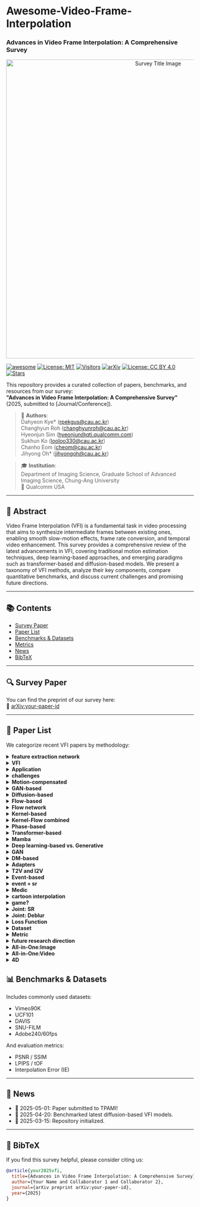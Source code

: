 # Awesome-Video-Frame-Interpolation
### Advances in Video Frame Interpolation: A Comprehensive Survey

<p align="center">
  <img src="./media/title.png" alt="Survey Title Image" width="800"/>
</p>

[![awesome](https://img.shields.io/badge/awesome-yes-critical?style=flat&logo=awesome-lists&labelColor=purple)](https://github.com/sindresorhus/awesome)
[![License: MIT](https://img.shields.io/badge/License-MIT-green.svg)](https://opensource.org/licenses/MIT)
[![Visitors](https://visitor-badge.laobi.icu/badge?page_id=your-org.your-repo)](https://github.com/your-org/your-repo)
[![arXiv](https://img.shields.io/badge/arXiv-Preprint-b31b1b.svg)](https://arxiv.org/abs/your-paper-id)
[![License: CC BY 4.0](https://img.shields.io/badge/license-CC--BY%204.0-green.svg)](https://creativecommons.org/licenses/by/4.0/)
[![Stars](https://img.shields.io/github/stars/your-org/your-repo.svg?style=social&label=Star)](https://github.com/your-org/your-repo)


This repository provides a curated collection of papers, benchmarks, and resources from our survey:  
**"Advances in Video Frame Interpolation: A Comprehensive Survey"** (2025, submitted to [Journal/Conference]).

> 📝 **Authors**:  
> Dahyeon Kye\* (rpekgus@cau.ac.kr)  
> Changhyun Roh (changhyunroh@cau.ac.kr)  
> Hyeonjun Sim (hyeonjun@qti.qualcomm.com)  
> Sukhun Ko (looloo330@cau.ac.kr)  
> Chanho Eom (cheom@cau.ac.kr)  
> Jihyong Oh\* (jihyongoh@cau.ac.kr)  

> 🎓 **Institution**:  
> Department of Imaging Science, Graduate School of Advanced Imaging Science, Chung-Ang University  
> 🏢 Qualcomm USA 


---

## 📘 Abstract

Video Frame Interpolation (VFI) is a fundamental task in video processing that aims to synthesize intermediate frames between existing ones, enabling smooth slow-motion effects, frame rate conversion, and temporal video enhancement. This survey provides a comprehensive review of the latest advancements in VFI, covering traditional motion estimation techniques, deep learning-based approaches, and emerging paradigms such as transformer-based and diffusion-based models. We present a taxonomy of VFI methods, analyze their key components, compare quantitative benchmarks, and discuss current challenges and promising future directions.

---

## 📚 Contents

- [Survey Paper](#survey-paper)
- [Paper List](#paper-list)
- [Benchmarks & Datasets](#benchmarks--datasets)
- [Metrics](#metrics)
- [News](#news)
- [BibTeX](#bibtex)

---

## 🔍 Survey Paper

You can find the preprint of our survey here:  
📄 [arXiv:your-paper-id](https://arxiv.org/abs/your-paper-id)

---

## 📄 Paper List

We categorize recent VFI papers by methodology:
<details>
<summary><strong>feature extraction network</strong></summary>

| Title | Publication | Date |
|-------|-------------|------|
| Very deep convolutional networks for large-scale image recognition | arXiv preprint arXiv:1409.1556 | 2014 |
| U-net: Convolutional networks for biomedical image segmentation | Medical image computing and computer-assisted intervention--MICCAI 2015: 18th international conference, Munich, Germany, October 5-9, 2015, proceedings, part III 18 | 2015 |
| 3D U-Net: learning dense volumetric segmentation from sparse annotation | Medical Image Computing and Computer-Assisted Intervention--MICCAI 2016: 19th International Conference, Athens, Greece, October 17-21, 2016, Proceedings, Part II 19 | 2016 |

</details>

<details>
<summary><strong>VFI</strong></summary>

| Title | Publication | Date |
|-------|-------------|------|
| Efficient feature extraction for high-resolution video frame interpolation | arXiv preprint arXiv:2211.14005 | 2022 |

</details>

<details>
<summary><strong>Application</strong></summary>

| Title | Publication | Date |
|-------|-------------|------|
| Prediction error as a quality metric for motion and stereo | Proceedings of the Seventh IEEE International Conference on Computer Vision | 1999 |
| View synthesis by appearance flow | Computer Vision--ECCV 2016: 14th European Conference, Amsterdam, The Netherlands, October 11--14, 2016, Proceedings, Part IV 14 | 2016 |
| Deepstereo: Learning to predict new views from the world's imagery | Proceedings of the IEEE conference on computer vision and pattern recognition | 2016 |
| Video compression through image interpolation | Proceedings of the European conference on computer vision (ECCV) | 2018 |
| Super slomo: High quality estimation of multiple intermediate frames for video interpolation | Proceedings of the IEEE conference on computer vision and pattern recognition | 2018 |
| Video enhancement with task-oriented flow | International Journal of Computer Vision | 2019 |
| Depth-aware video frame interpolation | Proceedings of the IEEE/CVF conference on computer vision and pattern recognition | 2019 |
| Zooming slow-mo: Fast and accurate one-stage space-time video super-resolution | Proceedings of the IEEE/CVF conference on computer vision and pattern recognition | 2020 |
| Neural scene flow fields for space-time view synthesis of dynamic scenes | Proceedings of the IEEE/CVF Conference on Computer Vision and Pattern Recognition | 2021 |
| Make-a-video: Text-to-video generation without text-video data | arXiv preprint arXiv:2209.14792 | 2022 |
| Neighbor correspondence matching for flow-based video frame synthesis | Proceedings of the 30th ACM International Conference on Multimedia | 2022 |
| Compressed video restoration using a generative adversarial network for subjective quality enhancement | IEIE Transactions on Smart Processing \& Computing | 2020 |
| Real-time video prediction with fast video interpolation model and prediction training | 2024 IEEE International Conference on Image Processing (ICIP) | 2024 |
| Tango: Co-speech gesture video reenactment with hierarchical audio motion embedding and diffusion interpolation | arXiv preprint arXiv:2410.04221 | 2024 |
| Video Motion Graphs | arXiv preprint arXiv:2503.20218 | 2025 |
| KeyFace: Expressive Audio-Driven Facial Animation for Long Sequences via KeyFrame Interpolation | arXiv preprint arXiv:2503.01715 | 2025 |
| Dynamic Framerate SlowFast Network for Improving Autonomous Driving Performance | IEIE Transactions on Smart Processing \& Computing | 2023 |
| Scale-adaptive feature aggregation for efficient space-time video super-resolution | Proceedings of the IEEE/CVF Winter Conference on Applications of Computer Vision | 2024 |
| Subjective and objective quality assessment of high frame rate videos | IEEE Access | 2021 |
| Perceptual quality assessment for video frame interpolation | 2023 IEEE International Conference on Visual Communications and Image Processing (VCIP) | 2023 |
| BVI-VFI: a video quality database for video frame interpolation | IEEE Transactions on Image Processing | 2023 |
| Comparing H. 265/HEVC and VP9: Impact of high frame rates on the perceptual quality of compressed videos | arXiv preprint arXiv:2006.02671 | 2020 |
| Subjective and objective quality assessment of high frame rate videos | IEEE Access | 2021 |
| A perceptual quality metric for video frame interpolation | European Conference on Computer Vision | 2022 |

</details>

<details>
<summary><strong>challenges</strong></summary>

| Title | Publication | Date |
|-------|-------------|------|
| Determining optical flow | Artificial intelligence | 1981 |

</details>

<details>
<summary><strong>Motion-compensated</strong></summary>

| Title | Publication | Date |
|-------|-------------|------|
| Fractional frame rate up-conversion using weighted median filters | IEEE Transactions on Consumer Electronics | 1989 |
| Motion compensation based on spatial transformations | IEEE Transactions on circuits and systems for video technology | 1994 |
| A method for motion adaptive frame rate up-conversion | IEEE Transactions on circuits and Systems for Video Technology | 1996 |
| Adaptive motion-compensated interpolation for frame rate up-conversion | IEEE Transactions on Consumer Electronics | 2002 |
| Motion compensated frame interpolation by new block-based motion estimation algorithm | IEEE Transactions on Consumer Electronics | 2004 |
| Motion-compensated frame interpolation using bilateral motion estimation and adaptive overlapped block motion compensation | IEEE Transactions on Circuits and Systems for Video Technology | 2007 |
| Motion compensated frame rate up-conversion using extended bilateral motion estimation | IEEE Transactions on Consumer Electronics | 2008 |
| A multistage motion vector processing method for motion-compensated frame interpolation | IEEE transactions on image processing | 2008 |
| Motion-compensated frame rate up-conversion—Part I: Fast multi-frame motion estimation | IEEE Transactions on Broadcasting | 2010 |
| Motion-compensated frame rate up-conversion—Part II: New algorithms for frame interpolation | IEEE Transactions on Broadcasting | 2010 |
| Frame rate up conversion based on variational image fusion | IEEE Transactions on Image Processing | 2013 |

</details>

<details>
<summary><strong>GAN-based</strong></summary>

| Title | Publication | Date |
|-------|-------------|------|
| Frame interpolation with multi-scale deep loss functions and generative adversarial networks | arXiv preprint arXiv:1711.06045 | 2017 |
| Frame interpolation using generative adversarial networks |  | 2017 |
| Multi-scale attention generative adversarial networks for video frame interpolation | IEEE Access | 2020 |
| Efficient video frame interpolation using generative adversarial networks | Applied Sciences | 2020 |
| Frame-GAN: Increasing the frame rate of gait videos with generative adversarial networks | Neurocomputing | 2020 |
| Video frame interpolation via down--up scale generative adversarial networks | Computer Vision and Image Understanding | 2022 |
| Generating realistic videos from keyframes with concatenated GANs | IEEE Transactions on Circuits and Systems for Video Technology | 2018 |
| St-mfnet: A spatio-temporal multi-flow network for frame interpolation | Proceedings of the IEEE/CVF Conference on Computer Vision and Pattern Recognition | 2022 |
| Improved training of wasserstein gans | Advances in neural information processing systems | 2017 |
| Began: Boundary equilibrium generative adversarial networks | arXiv preprint arXiv:1703.10717 | 2017 |
| Wasserstein generative adversarial networks | International conference on machine learning | 2017 |
| Autoencoding beyond pixels using a learned similarity metric | International conference on machine learning | 2016 |
| Generative adversarial networks for video-to-video domain adaptation | Proceedings of the AAAI Conference on Artificial Intelligence | 2020 |

</details>

<details>
<summary><strong>Diffusion-based</strong></summary>

| Title | Publication | Date |
|-------|-------------|------|
| Novel view synthesis with diffusion models | arXiv preprint arXiv:2210.04628 | 2022 |
| Mcvd-masked conditional video diffusion for prediction, generation, and interpolation | Advances in neural information processing systems | 2022 |
| Ldmvfi: Video frame interpolation with latent diffusion models | Proceedings of the AAAI Conference on Artificial Intelligence | 2024 |
| Video interpolation with diffusion models | Proceedings of the IEEE/CVF Conference on Computer Vision and Pattern Recognition | 2024 |
| Motion-aware latent diffusion models for video frame interpolation | Proceedings of the 32nd ACM International Conference on Multimedia | 2024 |
| Dreammover: Leveraging the prior of diffusion models for image interpolation with large motion | European Conference on Computer Vision | 2024 |
| Generative inbetweening: Adapting image-to-video models for keyframe interpolation | arXiv preprint arXiv:2408.15239 | 2024 |
| Explorative inbetweening of time and space | European Conference on Computer Vision | 2024 |
| Frame Interpolation with Consecutive Brownian Bridge Diffusion | Proceedings of the 32nd ACM International Conference on Multimedia | 2024 |
| Generative Inbetweening through Frame-wise Conditions-Driven Video Generation | arXiv preprint arXiv:2412.11755 | 2024 |
| ViBiDSampler: Enhancing Video Interpolation Using Bidirectional Diffusion Sampler | arXiv preprint arXiv:2410.05651 | 2024 |
| Motion-Aware Generative Frame Interpolation | arXiv preprint arXiv:2501.03699 | 2025 |
| EDEN: Enhanced Diffusion for High-quality Large-motion Video Frame Interpolation | arXiv preprint arXiv:2503.15831 | 2025 |
| Hierarchical Flow Diffusion for Efficient Frame Interpolation | arXiv preprint arXiv:2504.00380 | 2025 |

</details>

<details>
<summary><strong>Flow-based</strong></summary>

| Title | Publication | Date |
|-------|-------------|------|
| Digital image warping |  | 1990 |
| Spatial transformer networks | Advances in neural information processing systems | 2015 |
| Video frame synthesis using deep voxel flow | Proceedings of the IEEE international conference on computer vision | 2017 |
| Deep video frame interpolation using cyclic frame generation | Proceedings of the AAAI Conference on Artificial Intelligence | 2019 |
| Zoom-in-to-check: Boosting video interpolation via instance-level discrimination | Proceedings of the IEEE/CVF Conference on Computer Vision and Pattern Recognition | 2019 |
| Unsupervised video interpolation using cycle consistency | Proceedings of the IEEE/CVF international conference on computer Vision | 2019 |
| Quadratic video interpolation | Advances in Neural Information Processing Systems | 2019 |
| All at once: Temporally adaptive multi-frame interpolation with advanced motion modeling | Computer Vision--ECCV 2020: 16th European Conference, Glasgow, UK, August 23--28, 2020, Proceedings, Part XXVII 16 | 2020 |
| Softmax splatting for video frame interpolation | Proceedings of the IEEE/CVF conference on computer vision and pattern recognition | 2020 |
| Enhanced quadratic video interpolation | Computer Vision--ECCV 2020 Workshops: Glasgow, UK, August 23--28, 2020, Proceedings, Part IV 16 | 2020 |
| A flexible recurrent residual pyramid network for video frame interpolation | European conference on computer vision | 2020 |
| Xvfi: extreme video frame interpolation | Proceedings of the IEEE/CVF international conference on computer vision | 2021 |
| Many-to-many splatting for efficient video frame interpolation | Proceedings of the IEEE/CVF Conference on Computer Vision and Pattern Recognition | 2022 |
| Ifrnet: Intermediate feature refine network for efficient frame interpolation | Proceedings of the IEEE/CVF Conference on Computer Vision and Pattern Recognition | 2022 |
| Asymmetric bilateral motion estimation for video frame interpolation | Proceedings of the IEEE/CVF international conference on computer vision | 2021 |
| Real-time intermediate flow estimation for video frame interpolation | European Conference on Computer Vision | 2022 |
| Learning cross-video neural representations for high-quality frame interpolation | European Conference on Computer Vision | 2022 |
| Film: Frame interpolation for large motion | European Conference on Computer Vision | 2022 |
| Splatting-based synthesis for video frame interpolation | Proceedings of the IEEE/CVF winter conference on applications of computer vision | 2023 |
| Enhanced bi-directional motion estimation for video frame interpolation | Proceedings of the IEEE/CVF Winter Conference on Applications of Computer Vision | 2023 |
| Biformer: Learning bilateral motion estimation via bilateral transformer for 4k video frame interpolation | Proceedings of the IEEE/CVF Conference on Computer Vision and Pattern Recognition | 2023 |
| A unified pyramid recurrent network for video frame interpolation | Proceedings of the IEEE/CVF Conference on Computer Vision and Pattern Recognition | 2023 |
| Amt: All-pairs multi-field transforms for efficient frame interpolation | Proceedings of the IEEE/CVF Conference on Computer Vision and Pattern Recognition | 2023 |
| Extracting motion and appearance via inter-frame attention for efficient video frame interpolation | Proceedings of the IEEE/CVF Conference on Computer Vision and Pattern Recognition | 2023 |
| IQ-VFI: implicit quadratic motion estimation for video frame interpolation | Proceedings of the IEEE/CVF Conference on Computer Vision and Pattern Recognition | 2024 |
| Ocai: Improving optical flow estimation by occlusion and consistency aware interpolation | Proceedings of the IEEE/CVF Conference on Computer Vision and Pattern Recognition | 2024 |
| Generalizable implicit motion modeling for video frame interpolation | Advances in Neural Information Processing Systems | 2024 |
| Perception-oriented video frame interpolation via asymmetric blending | Proceedings of the IEEE/CVF Conference on Computer Vision and Pattern Recognition | 2024 |
| Clearer frames, anytime: Resolving velocity ambiguity in video frame interpolation | European Conference on Computer Vision | 2024 |
| BiM-VFI: directional Motion Field-Guided Frame Interpolation for Video with Non-uniform Motions | arXiv preprint arXiv:2412.11365 | 2024 |
| Unified Arbitrary-Time Video Frame Interpolation and Prediction | ICASSP 2025-2025 IEEE International Conference on Acoustics, Speech and Signal Processing (ICASSP) | 2025 |

</details>

<details>
<summary><strong>Flow network</strong></summary>

| Title | Publication | Date |
|-------|-------------|------|
| Symmetric stereo matching for occlusion handling | 2005 IEEE Computer Society Conference on Computer Vision and Pattern Recognition (CVPR'05) | 2005 |
| Learning to estimate hidden motions with global motion aggregation | Proceedings of the IEEE/CVF international conference on computer vision | 2021 |
| DeepFlow: Large displacement optical flow with deep matching | Proceedings of the IEEE international conference on computer vision | 2013 |
| Flownet: Learning optical flow with convolutional networks | Proceedings of the IEEE international conference on computer vision | 2015 |
| Flownet 2.0: Evolution of optical flow estimation with deep networks | Proceedings of the IEEE conference on computer vision and pattern recognition | 2017 |
| Optical flow estimation using a spatial pyramid network | Proceedings of the IEEE conference on computer vision and pattern recognition | 2017 |
| Occlusion aware unsupervised learning of optical flow | Proceedings of the IEEE conference on computer vision and pattern recognition | 2018 |
| Pwc-net: Cnns for optical flow using pyramid, warping, and cost volume | Proceedings of the IEEE conference on computer vision and pattern recognition | 2018 |
| Liteflownet: A lightweight convolutional neural network for optical flow estimation | Proceedings of the IEEE conference on computer vision and pattern recognition | 2018 |
| Refined TV-L 1 optical flow estimation using joint filtering | IEEE Transactions on Multimedia | 2019 |
| Raft: Recurrent all-pairs field transforms for optical flow | Computer Vision--ECCV 2020: 16th European Conference, Glasgow, UK, August 23--28, 2020, Proceedings, Part II 16 | 2020 |
| Flowformer: A transformer architecture for optical flow | European conference on computer vision | 2022 |
| Gmflow: Learning optical flow via global matching | Proceedings of the IEEE/CVF conference on computer vision and pattern recognition | 2022 |

</details>

<details>
<summary><strong>Kernel-based</strong></summary>

| Title | Publication | Date |
|-------|-------------|------|
| ImageNet classification with deep convolutional neural networks | Communications of the ACM | 2017 |
| Deformable convolutional networks | Proceedings of the IEEE international conference on computer vision | 2017 |
| Deformable convnets v2: More deformable, better results | Proceedings of the IEEE/CVF conference on computer vision and pattern recognition | 2019 |
| Learning image matching by simply watching video | Computer Vision--ECCV 2016: 14th European Conference, Amsterdam, The Netherlands, October 11-14, 2016, Proceedings, Part VI 14 | 2016 |
| Video frame interpolation via adaptive convolution | Proceedings of the IEEE conference on computer vision and pattern recognition | 2017 |
| Video frame interpolation via adaptive separable convolution | Proceedings of the IEEE international conference on computer vision | 2017 |
| Im-net for high resolution video frame interpolation | Proceedings of the IEEE/CVF conference on computer vision and pattern Recognition | 2019 |
| Video frame interpolation via generalized deformable convolution | IEEE transactions on multimedia | 2021 |
| Channel attention is all you need for video frame interpolation | Proceedings of the AAAI conference on artificial intelligence | 2020 |
| Video frame interpolation via deformable separable convolution | Proceedings of the AAAI Conference on Artificial Intelligence | 2020 |
| Video frame interpolation via generalized deformable convolution | IEEE transactions on multimedia | 2021 |
| Multiple video frame interpolation via enhanced deformable separable convolution | IEEE Transactions on Pattern Analysis and Machine Intelligence | 2021 |
| Cdfi: Compression-driven network design for frame interpolation | Proceedings of the IEEE/CVF conference on computer vision and pattern recognition | 2021 |
| PDWN: Pyramid deformable warping network for video interpolation | IEEE Open Journal of Signal Processing | 2021 |
| Enhancing deformable convolution based video frame interpolation with coarse-to-fine 3D CNN | 2022 IEEE International Conference on Image Processing (ICIP) | 2022 |
| Video frame interpolation via local lightweight bidirectional encoding with channel attention cascade | ICASSP 2022-2022 IEEE International Conference on Acoustics, Speech and Signal Processing (ICASSP) | 2022 |
| Flavr: Flow-agnostic video representations for fast frame interpolation | Proceedings of the IEEE/CVF winter conference on applications of computer vision | 2023 |
| Exploring motion ambiguity and alignment for high-quality video frame interpolation | Proceedings of the IEEE/CVF Conference on Computer Vision and Pattern Recognition | 2023 |

</details>

<details>
<summary><strong>Kernel-Flow combined</strong></summary>

| Title | Publication | Date |
|-------|-------------|------|
| Context-aware synthesis for video frame interpolation | Proceedings of the IEEE conference on computer vision and pattern recognition | 2018 |
| Memc-net: Motion estimation and motion compensation driven neural network for video interpolation and enhancement | IEEE transactions on pattern analysis and machine intelligence | 2019 |
| Bmbc: Bilateral motion estimation with bilateral cost volume for video interpolation | Computer Vision--ECCV 2020: 16th European Conference, Glasgow, UK, August 23--28, 2020, Proceedings, Part XIV 16 | 2020 |
| Adacof: Adaptive collaboration of flows for video frame interpolation | Proceedings of the IEEE/CVF conference on computer vision and pattern recognition | 2020 |
| Featureflow: Robust video interpolation via structure-to-texture generation | Proceedings of the IEEE/CVF Conference on Computer Vision and Pattern Recognition | 2020 |
| Revisiting adaptive convolutions for video frame interpolation | Proceedings of the IEEE/CVF winter conference on applications of computer vision | 2021 |
| LADDER: An Efficient Framework for Video Frame Interpolation | arXiv preprint arXiv:2404.11108 | 2024 |

</details>

<details>
<summary><strong>Phase-based</strong></summary>

| Title | Publication | Date |
|-------|-------------|------|
| Shiftable multiscale transforms | IEEE transactions on Information Theory | 1992 |
| The steerable pyramid: A flexible architecture for multi-scale derivative computation | Proceedings., international conference on image processing | 1995 |
| A parametric texture model based on joint statistics of complex wavelet coefficients | International journal of computer vision | 2000 |
| Phase-based frame interpolation for video | Proceedings of the IEEE conference on computer vision and pattern recognition | 2015 |
| Phasenet for video frame interpolation | Proceedings of the IEEE Conference on Computer Vision and Pattern Recognition | 2018 |
| Phase-based video motion processing | ACM Transactions on Graphics (ToG) | 2013 |
| Joint view expansion and filtering for automultiscopic 3D displays | ACM Transactions on Graphics (TOG) | 2013 |

</details>

<details>
<summary><strong>Transformer-based</strong></summary>

| Title | Publication | Date |
|-------|-------------|------|
| Learning phrase representations using RNN encoder-decoder for statistical machine translation | arXiv preprint arXiv:1406.1078 | 2014 |
| Attention is all you need | Advances in neural information processing systems | 2017 |
| Swin transformer: Hierarchical vision transformer using shifted windows | Proceedings of the IEEE/CVF international conference on computer vision | 2021 |
| Video frame interpolation with transformer | Proceedings of the IEEE/CVF Conference on Computer Vision and Pattern Recognition | 2022 |
| Video frame interpolation transformer | Proceedings of the IEEE/CVF Conference on Computer Vision and Pattern Recognition | 2022 |
| L2BEC2: Local lightweight bidirectional encoding and channel attention cascade for video frame interpolation | ACM Transactions on Multimedia Computing, Communications and Applications | 2023 |
| TTVFI: Learning trajectory-aware transformer for video frame interpolation | IEEE Transactions on Image Processing | 2023 |
| Sparse global matching for video frame interpolation with large motion | Proceedings of the IEEE/CVF Conference on Computer Vision and Pattern Recognition | 2024 |
| Restormer: Efficient transformer for high-resolution image restoration | Proceedings of the IEEE/CVF conference on computer vision and pattern recognition | 2022 |

</details>

<details>
<summary><strong>Mamba</strong></summary>

| Title | Publication | Date |
|-------|-------------|------|
| Unitary evolution recurrent neural networks | International conference on machine learning | 2016 |
| Efficiently modeling long sequences with structured state spaces | arXiv preprint arXiv:2111.00396 | 2021 |
| Mamba: Linear-time sequence modeling with selective state spaces | arXiv preprint arXiv:2312.00752 | 2023 |
| Vfimamba: Video frame interpolation with state space models | Advances in Neural Information Processing Systems | 2024 |
| Mambair: A simple baseline for image restoration with state-space model | European conference on computer vision | 2024 |
| MambaIRv2: Attentive State Space Restoration | arXiv preprint arXiv:2411.15269 | 2024 |
| IRSRMamba: Infrared Image Super-Resolution via Mamba-based Wavelet Transform Feature Modulation Model | arXiv preprint arXiv:2405.09873 | 2024 |
| Learning enriched features via selective state spaces model for efficient image deblurring | Proceedings of the 32nd ACM International Conference on Multimedia | 2024 |
| Efficient visual state space model for image deblurring | arXiv preprint arXiv:2405.14343 | 2024 |
| MaIR: A Locality-and Continuity-Preserving Mamba for Image Restoration | arXiv preprint arXiv:2412.20066 | 2024 |
| QMambaBSR: Burst Image Super-Resolution with Query State Space Model | arXiv preprint arXiv:2408.08665 | 2024 |
| MambaFlow: A Mamba-Centric Architecture for End-to-End Optical Flow Estimation | arXiv preprint arXiv:2503.07046 | 2025 |
| First-order State Space Model for Lightweight Image Super-resolution | ICASSP 2025-2025 IEEE International Conference on Acoustics, Speech and Signal Processing (ICASSP) | 2025 |

</details>

<details>
<summary><strong>Deep learning-based vs. Generative</strong></summary>

| Title | Publication | Date |
|-------|-------------|------|
| Very deep convolutional neural network based image classification using small training sample size | 2015 3rd IAPR Asian conference on pattern recognition (ACPR) | 2015 |
| Visual quality assessment for interpolated slow-motion videos based on a novel database | 2020 Twelfth International Conference on Quality of Multimedia Experience (QoMEX) | 2020 |
| A subjective quality study for video frame interpolation | 2022 IEEE International Conference on Image Processing (ICIP) | 2022 |
| Cascaded diffusion models for high fidelity image generation | Journal of Machine Learning Research | 2022 |

</details>

<details>
<summary><strong>GAN</strong></summary>

| Title | Publication | Date |
|-------|-------------|------|
| Generative adversarial networks | Communications of the ACM | 2020 |
| Auto-encoding variational bayes |  | 2013 |
| Diffusion models beat gans on image synthesis | Advances in neural information processing systems | 2021 |

</details>

<details>
<summary><strong>DM-based</strong></summary>

| Title | Publication | Date |
|-------|-------------|------|
| Denoising diffusion probabilistic models | Advances in neural information processing systems | 2020 |
| Denoising diffusion implicit models | arXiv preprint arXiv:2010.02502 | 2020 |
| High-resolution image synthesis with latent diffusion models | Proceedings of the IEEE/CVF conference on computer vision and pattern recognition | 2022 |
| Video diffusion models | Advances in Neural Information Processing Systems | 2022 |
| Align your latents: High-resolution video synthesis with latent diffusion models | Proceedings of the IEEE/CVF conference on computer vision and pattern recognition | 2023 |
| Stable video diffusion: Scaling latent video diffusion models to large datasets | arXiv preprint arXiv:2311.15127 | 2023 |
| Consistency models |  | 2023 |
| Elucidating the design space of diffusion-based generative models | Advances in neural information processing systems | 2022 |
| Progressive distillation for fast sampling of diffusion models | arXiv preprint arXiv:2202.00512 | 2022 |
| Latent consistency models: Synthesizing high-resolution images with few-step inference | arXiv preprint arXiv:2310.04378 | 2023 |
| One-step diffusion with distribution matching distillation | Proceedings of the IEEE/CVF conference on computer vision and pattern recognition | 2024 |

</details>

<details>
<summary><strong>Adapters</strong></summary>

| Title | Publication | Date |
|-------|-------------|------|
| Adding conditional control to text-to-image diffusion models | Proceedings of the IEEE/CVF international conference on computer vision | 2023 |
| Controlnext: Powerful and efficient control for image and video generation | arXiv preprint arXiv:2408.06070 | 2024 |

</details>

<details>
<summary><strong>T2V and I2V</strong></summary>

| Title | Publication | Date |
|-------|-------------|------|
| Tune-a-video: One-shot tuning of image diffusion models for text-to-video generation | Proceedings of the IEEE/CVF International Conference on Computer Vision | 2023 |
| Cogvideox: Text-to-video diffusion models with an expert transformer | arXiv preprint arXiv:2408.06072 | 2024 |
| Identity-Preserving Text-to-Video Generation by Frequency Decomposition | arXiv preprint arXiv:2411.17440 | 2024 |
| Lumiere: A space-time diffusion model for video generation | SIGGRAPH Asia 2024 Conference Papers | 2024 |
| I2vgen-xl: High-quality image-to-video synthesis via cascaded diffusion models | arXiv preprint arXiv:2311.04145 | 2023 |
| Consisti2v: Enhancing visual consistency for image-to-video generation | arXiv preprint arXiv:2402.04324 | 2024 |
| Animate anyone: Consistent and controllable image-to-video synthesis for character animation | Proceedings of the IEEE/CVF Conference on Computer Vision and Pattern Recognition | 2024 |

</details>

<details>
<summary><strong>Event-based</strong></summary>

| Title | Publication | Date |
|-------|-------------|------|
| A 128 $\times$ 128 120 dB 15 $\mu$ s latency asynchronous temporal contrast vision sensor | IEEE journal of solid-state circuits | 2008 |
| Towards a framework for end-to-end control of a simulated vehicle with spiking neural networks | 2016 IEEE International Conference on Simulation, Modeling, and Programming for Autonomous Robots (SIMPAR) | 2016 |
| PIX2NVS: Parameterized conversion of pixel-domain video frames to neuromorphic vision streams | 2017 IEEE International Conference on Image Processing (ICIP) | 2017 |
| Esim: an open event camera simulator | Conference on robot learning | 2018 |
| Event-driven video frame synthesis | Proceedings of the IEEE/CVF International Conference on Computer Vision Workshops | 2019 |
| Learning event-driven video deblurring and interpolation | Computer Vision--ECCV 2020: 16th European Conference, Glasgow, UK, August 23--28, 2020, Proceedings, Part VIII 16 | 2020 |
| Time lens: Event-based video frame interpolation | Proceedings of the IEEE/CVF conference on computer vision and pattern recognition | 2021 |
| Eventgan: Leveraging large scale image datasets for event cameras | 2021 IEEE international conference on computational photography (ICCP) | 2021 |
| Training weakly supervised video frame interpolation with events | Proceedings of the IEEE/CVF international conference on computer vision | 2021 |
| Unifying motion deblurring and frame interpolation with events | Proceedings of the IEEE/CVF Conference on Computer Vision and Pattern Recognition | 2022 |
| Time lens++: Event-based frame interpolation with parametric non-linear flow and multi-scale fusion | Proceedings of the IEEE/CVF Conference on Computer Vision and Pattern Recognition | 2022 |
| Timereplayer: Unlocking the potential of event cameras for video interpolation | Proceedings of the IEEE/CVF Conference on Computer Vision and Pattern Recognition | 2022 |
| Video interpolation by event-driven anisotropic adjustment of optical flow | European Conference on Computer Vision | 2022 |
| A 2.97 $\mu$m-pitch event-based vision sensor with shared pixel front-end circuitry and low-noise intensity readout mode | 2023 IEEE International Solid-State Circuits Conference (ISSCC) | 2023 |
| Event-based video frame interpolation with cross-modal asymmetric bidirectional motion fields | Proceedings of the IEEE/CVF Conference on Computer Vision and Pattern Recognition | 2023 |
| Event-guided frame interpolation and dynamic range expansion of single rolling shutter image | Proceedings of the 31st ACM International Conference on Multimedia | 2023 |
| V2ce: Video to continuous events simulator | 2024 IEEE International Conference on Robotics and Automation (ICRA) | 2024 |
| Video frame interpolation via direct synthesis with the event-based reference | Proceedings of the IEEE/CVF Conference on Computer Vision and Pattern Recognition | 2024 |
| TimeLens-XL: Real-Time Event-Based Video Frame Interpolation with Large Motion | European Conference on Computer Vision | 2024 |
| Repurposing pre-trained video diffusion models for event-based video interpolation | arXiv preprint arXiv:2412.07761 | 2024 |
| EGVD: Event-Guided Video Diffusion Model for Physically Realistic Large-Motion Frame Interpolation | arXiv preprint arXiv:2503.20268 | 2025 |
| Coupled Video Frame Interpolation and Encoding with Hybrid Event Cameras for Low-Power High-Framerate Video | arXiv preprint arXiv:2503.22491 | 2025 |

</details>

<details>
<summary><strong>event + sr</strong></summary>

| Title | Publication | Date |
|-------|-------------|------|
| Turning frequency to resolution: Video super-resolution via event cameras | Proceedings of the IEEE/CVF Conference on Computer Vision and Pattern Recognition | 2021 |
| Learning spatial-temporal implicit neural representations for event-guided video super-resolution | Proceedings of the IEEE/CVF Conference on Computer Vision and Pattern Recognition | 2023 |
| EvTexture: event-driven texture enhancement for video super-resolution | Forty-first International Conference on Machine Learning | 2024 |

</details>

<details>
<summary><strong>Medic</strong></summary>

| Title | Publication | Date |
|-------|-------------|------|
| A spatiotemporal volumetric interpolation network for 4d dynamic medical image | Proceedings of the IEEE/CVF Conference on Computer Vision and Pattern Recognition | 2020 |
| Data-efficient unsupervised interpolation without any intermediate frame for 4d medical images | Proceedings of the IEEE/CVF Conference on Computer Vision and Pattern Recognition | 2024 |
| CPT-Interp: Continuous sPatial and Temporal Motion Modeling for 4D Medical Image Interpolation | arXiv preprint arXiv:2405.15385 | 2024 |

</details>

<details>
<summary><strong>cartoon interpolation</strong></summary>

| Title | Publication | Date |
|-------|-------------|------|
| Deep animation video interpolation in the wild | Proceedings of the IEEE/CVF conference on computer vision and pattern recognition | 2021 |
| Improving the perceptual quality of 2d animation interpolation | European Conference on Computer Vision | 2022 |
| Deep sketch-guided cartoon video inbetweening | IEEE Transactions on Visualization and Computer Graphics | 2021 |
| Dynamicrafter: Animating open-domain images with video diffusion priors | European Conference on Computer Vision | 2024 |
| Tooncrafter: Generative cartoon interpolation | ACM Transactions on Graphics (TOG) | 2024 |
| Framer: Interactive frame interpolation | arXiv preprint arXiv:2410.18978 | 2024 |
| Anidoc: Animation creation made easier | arXiv preprint arXiv:2412.14173 | 2024 |
| LayerAnimate: Layer-specific control for animation | arXiv preprint arXiv:2501.08295 | 2025 |
| Learning inclusion matching for animation paint bucket colorization | Proceedings of the IEEE/CVF Conference on Computer Vision and Pattern Recognition | 2024 |
| PhysAnimator: Physics-Guided Generative Cartoon Animation | arXiv preprint arXiv:2501.16550 | 2025 |
| Time-adaptive Video Frame Interpolation based on Residual Diffusion | arXiv preprint arXiv:2504.05402 | 2025 |
| High-Resolution Frame Interpolation with Patch-based Cascaded Diffusion | Proceedings of the AAAI Conference on Artificial Intelligence | 2025 |

</details>

<details>
<summary><strong>game?</strong></summary>

| Title | Publication | Date |
|-------|-------------|------|
| AnyMoLe: Any Character Motion In-betweening Leveraging Video Diffusion Models | arXiv preprint arXiv:2503.08417 | 2025 |

</details>

<details>
<summary><strong>Joint: SR</strong></summary>

| Title | Publication | Date |
|-------|-------------|------|
| Increasing space-time resolution in video | Computer Vision—ECCV 2002: 7th European Conference on Computer Vision Copenhagen, Denmark, May 28--31, 2002 Proceedings, Part I 7 | 2002 |
| Fisr: Deep joint frame interpolation and super-resolution with a multi-scale temporal loss | Proceedings of the AAAI Conference on Artificial Intelligence | 2020 |
| Space-time-aware multi-resolution video enhancement | Proceedings of the IEEE/CVF conference on computer vision and pattern recognition | 2020 |
| Temporal modulation network for controllable space-time video super-resolution | Proceedings of the IEEE/CVF conference on computer vision and pattern recognition | 2021 |
| Motif: Learning motion trajectories with local implicit neural functions for continuous space-time video super-resolution | Proceedings of the IEEE/CVF international conference on computer vision | 2023 |

</details>

<details>
<summary><strong>Joint: Deblur</strong></summary>

| Title | Publication | Date |
|-------|-------------|------|
| Video frame interpolation without temporal priors | Advances in Neural Information Processing Systems | 2020 |
| Video frame interpolation and enhancement via pyramid recurrent framework | IEEE Transactions on Image Processing | 2020 |
| Blurry video frame interpolation | Proceedings of the IEEE/CVF conference on computer vision and pattern recognition | 2020 |
| Animation from blur: Multi-modal blur decomposition with motion guidance | European Conference on Computer Vision | 2022 |
| Demfi: deep joint deblurring and multi-frame interpolation with flow-guided attentive correlation and recursive boosting | European Conference on Computer Vision | 2022 |
| Joint video multi-frame interpolation and deblurring under unknown exposure time | Proceedings of the IEEE/CVF Conference on Computer Vision and Pattern Recognition | 2023 |
| Latency correction for event-guided deblurring and frame interpolation | Proceedings of the IEEE/CVF Conference on Computer Vision and Pattern Recognition | 2024 |

</details>

<details>
<summary><strong>Loss Function</strong></summary>

| Title | Publication | Date |
|-------|-------------|------|
| Two deterministic half-quadratic regularization algorithms for computed imaging | Proceedings of 1st international conference on image processing | 1994 |
| Deep multi-scale video prediction beyond mean square error | arXiv preprint arXiv:1511.05440 | 2015 |
| Photo-realistic single image super-resolution using a generative adversarial network | CVPR | 2017 |
| Optimizing the latent space of generative networks | arXiv preprint arXiv:1707.05776 | 2017 |
| Non-parametric local transforms for computing visual correspondence | ECCV | 1994 |
| Unflow: Unsupervised learning of optical flow with a bidirectional census loss | AAAI | 2018 |
| Df-net: Unsupervised joint learning of depth and flow using cross-task consistency | ECCV | 2018 |

</details>

<details>
<summary><strong>Dataset</strong></summary>

| Title | Publication | Date |
|-------|-------------|------|
| Xiph.org video test media (derf's collection) |  | 1994 |
| A database and evaluation methodology for optical flow | Int. J. Comput. Vis. | 2011 |
| UCF101: A dataset of 101 human actions classes from videos in the wild | arXiv preprint arXiv:1212.0402 | 2012 |
| Are we ready for autonomous driving? the kitti vision benchmark suite | CVPR | 2012 |
| A naturalistic open source movie for optical flow evaluation | ECCV | 2012 |
| A benchmark dataset and evaluation methodology for video object segmentation | CVPR | 2016 |
| THUMOS challenge: Action recognition with a large number of classes |  | 2015 |
| Slow flow: Exploiting high-speed cameras for accurate and diverse optical flow reference data | Proceedings of the IEEE Conference on Computer Vision and Pattern Recognition | 2017 |
| Deep video deblurring for hand-held cameras | CVPR | 2017 |
| Deep multi-scale convolutional neural network for dynamic scene deblurring | CVPR | 2017 |
| Frozen in time: A joint video and image encoder for end-to-end retrieval | Proceedings of the IEEE/CVF international conference on computer vision | 2021 |
| Lavib: A large-scale video interpolation benchmark | arXiv preprint arXiv:2406.09754 | 2024 |
| Openvid-1M: A large-scale high-quality dataset for text-to-video generation | arXiv preprint arXiv:2407.02371 | 2024 |

</details>

<details>
<summary><strong>Metric</strong></summary>

| Title | Publication | Date |
|-------|-------------|------|
| Image quality assessment: from error visibility to structural similarity | IEEE Trans. Image Process. | 2004 |
| A new objective quality metric for frame interpolation used in video compression | IEEE transactions on broadcasting | 2008 |
| Making a “completely blind” image quality analyzer | IEEE Signal processing letters | 2012 |
| Gans trained by a two time-scale update rule converge to a local nash equilibrium | Advances in neural information processing systems | 2017 |
| The unreasonable effectiveness of deep features as a perceptual metric | CVPR | 2018 |
| Towards accurate generative models of video: A new metric \& challenges | arXiv preprint arXiv:1812.01717 | 2018 |
| Fr$\backslash$'echet Video Motion Distance: A Metric for Evaluating Motion Consistency in Videos | arXiv preprint arXiv:2407.16124 | 2024 |
| Quality assessment of in-the-wild videos | Proceedings of the 27th ACM international conference on multimedia | 2019 |
| Image quality assessment: Unifying structure and texture similarity | IEEE transactions on pattern analysis and machine intelligence | 2020 |
| A loss function for generative neural networks based on watson’s perceptual model | Advances in Neural Information Processing Systems | 2020 |
| Learning transferable visual models from natural language supervision | International conference on machine learning | 2021 |
| Image super-resolution via iterative refinement | IEEE transactions on pattern analysis and machine intelligence | 2022 |
| FloLPIPS: A bespoke video quality metric for frame interpolation | 2022 Picture Coding Symposium (PCS) | 2022 |
| Vbench: Comprehensive benchmark suite for video generative models | CVPR | 2024 |

</details>

<details>
<summary><strong>future research direction</strong></summary>

| Title | Publication | Date |
|-------|-------------|------|
| Semantic-Aware Adaptive Video Streaming Using Latent Diffusion Models for Wireless Networks | arXiv preprint arXiv:2502.05695 | 2025 |
| Cadm: Codec-aware diffusion modeling for neural-enhanced video streaming | arXiv preprint arXiv:2211.08428 | 2022 |
| Improved conditional vrnns for video prediction | Proceedings of the IEEE/CVF international conference on computer vision | 2019 |

</details>

<details>
<summary><strong>All-in-One:Image</strong></summary>

| Title | Publication | Date |
|-------|-------------|------|
| All-in-one image restoration for unknown corruption | Proceedings of the IEEE/CVF conference on computer vision and pattern recognition | 2022 |
| Content-Aware Transformer for All-in-one Image Restoration | arXiv preprint arXiv:2504.04869 | 2025 |
| Multimodal prompt perceiver: Empower adaptiveness generalizability and fidelity for all-in-one image restoration | Proceedings of the IEEE/CVF Conference on Computer Vision and Pattern Recognition | 2024 |

</details>

<details>
<summary><strong>All-in-One:Video</strong></summary>

| Title | Publication | Date |
|-------|-------------|------|
| Edvr: Video restoration with enhanced deformable convolutional networks | Proceedings of the IEEE/CVF conference on computer vision and pattern recognition workshops | 2019 |
| Edvr: Video restoration with enhanced deformable convolutional networks | Proceedings of the IEEE/CVF conference on computer vision and pattern recognition workshops | 2019 |
| AverNet: All-in-one video restoration for time-varying unknown degradations | Advances in Neural Information Processing Systems | 2024 |

</details>

<details>
<summary><strong>4D</strong></summary>

| Title | Publication | Date |
|-------|-------------|------|
| In-2-4D: Inbetweening from Two Single-View Images to 4D Generation | arXiv preprint arXiv:2504.08366 | 2025 |
| Temporal interpolation is all you need for dynamic neural radiance fields | Proceedings of the IEEE/CVF conference on computer vision and pattern recognition | 2023 |
| Neuralpci: Spatio-temporal neural field for 3d point cloud multi-frame non-linear interpolation | Proceedings of the IEEE/CVF Conference on Computer Vision and Pattern Recognition | 2023 |
| PAPR in Motion: Seamless Point-level 3D Scene Interpolation | Proceedings of the IEEE/CVF Conference on Computer Vision and Pattern Recognition | 2024 |

</details>


## 📊 Benchmarks & Datasets

Includes commonly used datasets:

- Vimeo90K
- UCF101
- DAVIS
- SNU-FILM
- Adobe240/60fps

And evaluation metrics:

- PSNR / SSIM
- LPIPS / tOF
- Interpolation Error (IE)

---

## 📣 News

- 📌 2025-05-01: Paper submitted to TPAMI!
- 🧪 2025-04-20: Benchmarked latest diffusion-based VFI models.
- 🚀 2025-03-15: Repository initialized.

---

## 🔖 BibTeX

If you find this survey helpful, please consider citing us:

```bibtex
@article{your2025vfi,
  title={Advances in Video Frame Interpolation: A Comprehensive Survey},
  author={Your Name and Collaborator 1 and Collaborator 2},
  journal={arXiv preprint arXiv:your-paper-id},
  year={2025}
}

